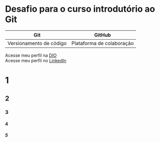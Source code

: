 # Desafio para o curso introdutório ao Git

| Git | GitHub |
| ----|--------|
|Versionamento de código | Plataforma de colaboração |

Acesse meu perfil na [DIO](https://www.dio.me/users/felipepcmourao) <br>
Acesse meu perfil no [LinkedIn](https://linkedin.com/felipepcmourao)

# 1
## 2
### 3
#### 4
##### 5
